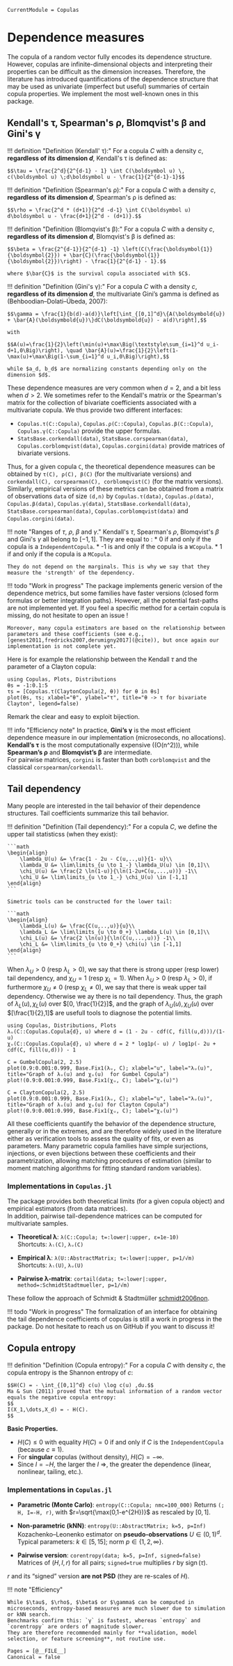 ```@meta
CurrentModule = Copulas
```

# Dependence measures


The copula of a random vector fully encodes its dependence structure. 
However, copulas are infinite-dimensional objects and interpreting their properties can be difficult as the dimension increases. 
Therefore, the literature has introduced quantifications of the dependence structure that may be used as univariate (imperfect but useful) summaries of certain copula properties. 
We implement the most well-known ones in this package. 

## Kendall's τ, Spearman's ρ, Blomqvist's β and Gini's γ

!!! definition "Definition (Kendall' τ):"
    For a copula $C$ with a density $c$, **regardless of its dimension $d$**, Kendall's τ is defined as: 

    $$\tau = \frac{2^d}{2^{d-1} - 1} \int C(\boldsymbol u) \, c(\boldsymbol u) \;d\boldsymbol u - \frac{1}{2^{d-1}-1}$$

!!! definition "Definition (Spearman's ρ):"
    For a copula $C$ with a density $c$, **regardless of its dimension $d$**, Spearman's ρ is defined as: 

    $$\rho = \frac{2^d * (d+1)}{2^d -d-1} \int C(\boldsymbol u) d\boldsymbol u - \frac{d+1}{2^d - (d+1)}.$$

!!! definition "Definition (Blomqvist's β):"
    For a copula $C$ with a density $c$, **regardless of its dimension $d$**, Blomqvist's β is defined as: 

    $$\beta = \frac{2^{d-1}}{2^{d-1} -1} \left(C(\frac{\boldsymbol{1}}{\boldsymbol{2}}) + \bar{C}(\frac{\boldsymbol{1}}{\boldsymbol{2}})\right) - \frac{1}{2^{d-1} - 1}.$$

    where $\bar{C}$ is the survival copula associated with $C$. 

!!! definition "Definition (Gini's γ):"
    For a copula $C$ with a density $c$, **regardless of its dimension $d$**, the multivariate Gini’s gamma is defined as (Behboodian–Dolati–Úbeda, 2007):

    $$\gamma = \frac{1}{b(d)-a(d)}\left[\int_{[0,1]^d}\{A(\boldsymbold{u}) + \bar{A}(\boldsymbold{u})\}dC(\boldsymbold{u}) - a(d)\right],$$

    with

    $$A(u)=\frac{1}{2}\left(\min(u)+\max\Big(\textstyle\sum_{i=1}^d u_i-d+1,0\Big)\right), \quad \bar{A}(u)=\frac{1}{2}\left(1-\max(u)+\max\Big(1-\sum_{i=1}^d u_i,0\Big)\right),$$

    while $a_d, b_d$ are normalizing constants depending only on the dimension $d$.


These dependence measures are very common when $d=2$, and a bit less when $d > 2$. We sometimes refer to the Kendall's matrix or the Spearman's matrix for the collection of bivariate coefficients associated with a multivariate copula. 
We thus provide two different interfaces:
* `Copulas.τ(C::Copula)`, `Copulas.ρ(C::Copula)`, `Copulas.β(C::Copula)`, `Copulas.γ(C::Copula)` provide the upper formulas.
* `StatsBase.corkendall(data)`, `StatsBase.corspearman(data)`, `Copulas.corblomqvist(data)`, `Copulas.corgini(data)` provide matrices of bivariate versions. 

Thus, for a given copula `C`, the theoretical dependence measures can be obtained by `τ(C), ρ(C), β(C)` (for the multivariate versions) and `corkendall(C), corspearman(C), corblomqvist(C)` (for the matrix versions).
Similarly, empirical versions of these metrics can be obtained from a matrix of observations `data` of size `(d,n)` by  `Copulas.τ(data)`, `Copulas.ρ(data)`, `Copulas.β(data)`, `Copulas.γ(data)`, `StatsBase.corkendall(data)`, `StatsBase.corspearman(data)`, `Copulas.corblomqvist(data)` and `Copulas.corgini(data)`.

!!! note "Ranges of $\tau$, $\rho$, $\beta$ and $\gamma$."
    Kendall's $\tau$, Spearman's $\rho$, Blomqvist's $\beta$ and Gini's $\gamma$ all belong to $[-1, 1]$. They are equal to :
    * 0 if and only if the copula is a `IndependentCopula`.
    * -1 is and only if the copula is a `WCopula`.
    * 1 if and only if the copula is a `MCopula`. 
    
    They do not depend on the marginals. This is why we say that they measure the 'strength' of the dependency.

!!! todo "Work in progress"
    The package implements generic version of the dependence metrics, but some families have faster versions (closed form formulas or better integration paths). 
    However, all the potential fast-paths are not implemented yet. If you feel a specific method for a certain copula is missing, do not hesitate to open an issue !

    Moreover, many copula estimators are based on the relationship between parameters and these coefficients (see e.g., [genest2011,fredricks2007,derumigny2017](@cite)), but once again our implementation is not complete yet. 

Here is for example the relationship between the Kendall $\tau$ and the parameter of a Clayton copula:  

```@example dep
using Copulas, Plots, Distributions
θs = -1:0.1:5
τs = [Copulas.τ(ClaytonCopula(2, θ)) for θ in θs]
plot(θs, τs; xlabel="θ", ylabel="τ", title="θ -> τ for bivariate Clayton", legend=false)
```

Remark the clear and easy to exploit bijection. 

!!! info "Efficiency note"
    In practice, **Gini’s γ** is the most efficient dependence measure in our implementation (microseconds, no allocations).  
    **Kendall’s τ** is the most computationally expensive (\(O(n^2)\)), while **Spearman’s ρ** and **Blomqvist’s β** are intermediate.  
    For pairwise matrices, `corgini` is faster than both `corblomqvist` and the classical `corspearman`/`corkendall`.

## Tail dependency

Many people are interested in the tail behavior of their dependence structures. Tail coefficients summarize this tail behavior.

!!! definition "Definition (Tail dependency):"
    For a copula $C$, we define the upper tail statisticss (when they exist):

    ```math
    \begin{align}
        \lambda_U(u) &= \frac{1 - 2u - C(u,..,u)}{1- u}\\
        \lambda_U &= \lim\limits_{u \to 1_-} \lambda_U(u) \in [0,1]\\
        \chi_U(u) &= \frac{2 \ln(1-u)}{\ln(1-2u+C(u,...,u))} -1\\
        \chi_U &= \lim\limits_{u \to 1_-} \chi_U(u) \in [-1,1]
    \end{align}
    ```

    Simetric tools can be constructed for the lower tail: 

    ```math
    \begin{align}
        \lambda_L(u) &= \frac{C(u,..,u)}{u}\\
        \lambda_L &= \lim\limits_{u \to 0_+} \lambda_L(u) \in [0,1]\\
        \chi_L(u) &= \frac{2 \ln(u)}{\ln(C(u,...,u))} -1\\
        \chi_L &= \lim\limits_{u \to 0_+} \chi(u) \in [-1,1]
    \end{align}
    ```

    
When $\lambda_U > 0$ (resp $\lambda_L > 0$), we say that there is strong upper (resp lower) tail dependency, and $\chi_U = 1$ (resp $\chi_L = 1$).
When $\lambda_U > 0$ (resp $\lambda_L > 0$), if furthermore $\chi_U \neq 0$ (resp $\chi_L \neq 0$), we say that there is weak upper tail dependency.
Otherwise we ay there is no tail dependency. Thus, the graph of $\lambda_L(u), \chi_L(u)$ over $[0, \frac{1}{2}]$, and the graph of  $\lambda_U(u), \chi_U(u)$ over $[\frac{1}{2},1]$ are usefull tools to diagnose the potential limits.

```@example chi_graph
using Copulas, Distributions, Plots
λᵤ(C::Copulas.Copula{d}, u) where d = (1 - 2u - cdf(C, fill(u,d)))/(1-u)
χᵤ(C::Copulas.Copula{d}, u) where d = 2 * log1p(- u) / log1p(- 2u + cdf(C, fill(u,d))) - 1

C = GumbelCopula(2, 2.5)
plot(0.9:0.001:0.999, Base.Fix1(λᵤ, C); xlabel="u", label="λᵤ(u)", title="Graph of λᵤ(u) and χᵤ(u)  for Gumbel Copula")
plot!(0.9:0.001:0.999, Base.Fix1(χᵤ, C); label="χᵤ(u)")
```

```@example chi_graph
C = ClaytonCopula(2, 2.5)
plot(0.9:0.001:0.999, Base.Fix1(λᵤ, C); xlabel="u", label="λᵤ(u)", title="Graph of λᵤ(u) and χᵤ(u) for Clayton Copula")
plot!(0.9:0.001:0.999, Base.Fix1(χᵤ, C); label="χᵤ(u)")
```

All these coefficients quantify the behavior of the dependence structure, generally or in the extremes, and are therefore widely used in the literature either as verification tools to assess the quality of fits, or even as parameters.
Many parametric copula families have simple surjections, injections, or even bijections between these coefficients and their parametrization, allowing matching procedures of estimation (similar to moment matching algorithms for fitting standard random variables).

### Implementations in `Copulas.jl`

The package provides both theoretical limits (for a given copula object) and empirical estimators (from data matrices).  
In addition, pairwise tail-dependence matrices can be computed for multivariate samples.  

* **Theoretical λ**: `λ(C::Copula; t=:lower|:upper, ε=1e-10)`  
  Shortcuts: `λₗ(C)`, `λᵤ(C)`  

* **Empirical λ**: `λ(U::AbstractMatrix; t=:lower|:upper, p=1/√m)`  
  Shortcuts: `λₗ(U)`, `λᵤ(U)`  

* **Pairwise λ-matrix**: `cortail(data; t=:lower|:upper, method=:SchmidtStadtmueller, p=1/√m)`  

These follow the approach of Schmidt & Stadtmüller [schmidt2006non](@cite).
 

!!! todo "Work in progress"
    The formalization of an interface for obtaining the tail dependence coefficients of copulas is still a work in progress in the package. Do not hesitate to reach us on GitHub if you want to discuss it!

## Copula entropy

!!! definition "Definition (Copula entropy):"
    For a copula $C$ with density $c$, the copula entropy is the Shannon entropy of $c$:

    $$H(C) = - \int_{[0,1]^d} c(u) \log c(u) ,du.$$
    Ma & Sun (2011) proved that the mutual information of a random vector equals the negative copula entropy:
    $$
    I(X_1,\dots,X_d) = - H(C).
    $$

**Basic Properties.**
- $H(C)\le 0$ with equality $H(C)=0$ if and only if $C$ is the `IndependentCopula` (because $c\equiv 1$).
- For **singular** copulas (without density), $H(C)=-\infty$.
- Since $I=-H$, the larger the $I$ $\Rightarrow$, the greater the dependence (linear, nonlinear, tailing, etc.).

### Implementations in `Copulas.jl`

* **Parametric (Monte Carlo)**: `entropy(C::Copula; nmc=100_000)` Returns `(; H, I=-H, r)`, with $r=\sqrt{\max(0,1-e^{2H})}$ as rescaled by $[0,1]$.

* **Non-parametric (kNN)**: `entropy(U::AbstractMatrix; k=5, p=Inf)` 
Kozachenko–Leonenko estimator on **pseudo-observations** $U\in(0,1)^d$. 
Typical parameters: $k\in[5,15]$; norm $p\in\{1,2,\infty\}$.

* **Pairwise version**: `corentropy(data; k=5, p=Inf, signed=false)`
Matrices of $(H,I,r)$ for all pairs; `signed=true` multiplies $r$ by $\operatorname{sign}(\tau)$.

$r$ and its “signed” version **are not PSD** (they are re-scales of $H$).

!!! note "Efficiency"

    While $\tau$, $\rho$, $\beta$ or $\gamma$ can be computed in microseconds, entropy-based measures are much slower due to simulation or kNN search.
    Benchmarks confirm this: `γ` is fastest, whereas `entropy` and `corentropy` are orders of magnitude slower.
    They are therefore recommended mainly for **validation, model selection, or feature screening**, not routine use.


```@bibliography
Pages = [@__FILE__]
Canonical = false
```